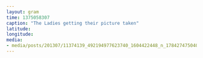 ```yaml
---
layout: gram
time: 1375058307
caption: "The Ladies getting their picture taken"
latitude: 
longitude: 
media:
- media/posts/201307/11374139_492194977623740_1604422448_n_17842747504000351.jpg
---
```

